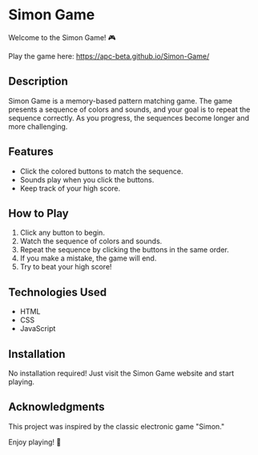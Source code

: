 # Simon Game

Welcome to the Simon Game! 🎮

Play the game here: https://apc-beta.github.io/Simon-Game/

## Description

Simon Game is a memory-based pattern matching game. The game presents a sequence of colors and sounds, and your goal is to repeat the sequence correctly. As you progress, the sequences become longer and more challenging.

## Features

- Click the colored buttons to match the sequence.
- Sounds play when you click the buttons.
- Keep track of your high score.

## How to Play

1. Click any button to begin.
2. Watch the sequence of colors and sounds.
3. Repeat the sequence by clicking the buttons in the same order.
4. If you make a mistake, the game will end.
5. Try to beat your high score!

## Technologies Used

- HTML
- CSS
- JavaScript

## Installation

No installation required! Just visit the Simon Game website and start playing.

## Acknowledgments

This project was inspired by the classic electronic game "Simon."

Enjoy playing! 🌟
